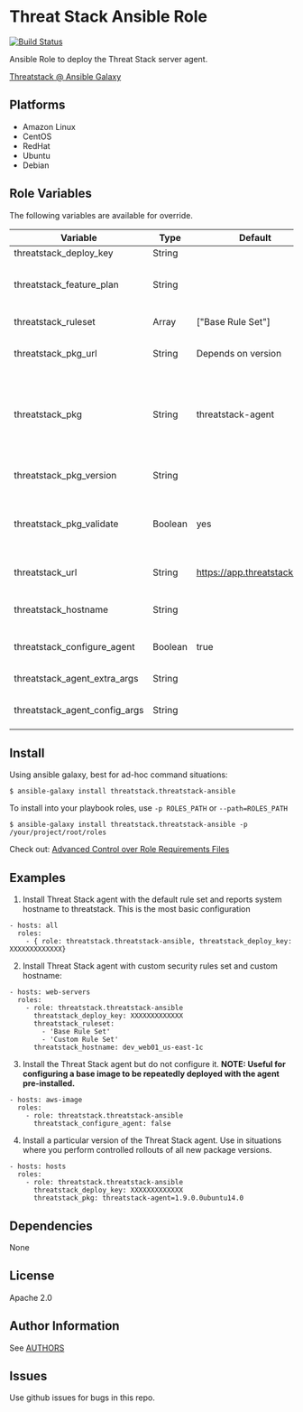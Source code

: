 Threat Stack Ansible Role
=========

[![Build Status](https://travis-ci.org/threatstack/threatstack-ansible.svg?branch=master)][travis]

[travis]: https://travis-ci.org/threatstack/threatstack-ansible

Ansible Role to deploy the Threat Stack server agent.

[Threatstack @ Ansible Galaxy](https://galaxy.ansible.com/threatstack/threatstack-ansible/)

Platforms
---------

* Amazon Linux
* CentOS
* RedHat
* Ubuntu
* Debian

Role Variables
--------------
The following variables are available for override.

| Variable                      | Type    | Default                     | Required  | Description                                                                                                                                       |
|-------------------------------|---------|-----------------------------|-----------|---------------------------------------------------------------------------------------------------------------------------------------------------|
| threatstack_deploy_key        | String  |                             | Yes       | Your TS deploy key.                                                                                                                               |
| threatstack_feature_plan      | String  |                             | Yes if 1x | (Agent 1.x only) TS Feature Plan. "i" for investigate/"m" for montior.                                                                            |
| threatstack_ruleset           | Array   | ["Base Rule Set"]           |           | Array of rulesets to apply to hosts.                                                                                                              |
| threatstack_pkg_url           | String  | Depends on version          |           | Location of package repo. Only change if you mirror your own.                                                                                     |
| threatstack_pkg               | String  | threatstack-agent           |           | Name of package. Specify package version using `"threatstack-agent=X.Y.Z"` (Debian/Ubuntu) or `"threatstack-agent-X.Y.Z"` (RedHat/CentOS/Amazon). |
| threatstack_pkg_version       | String  |                             |           | If defined, pins specific threatstack package version
| threatstack_pkg_validate      | Boolean | yes                         |           | Should packages be validated? We default to yes, but if you repackage anything you may need to change this.                                       |
| threatstack_url               | String  | https://app.threatstack.com |           | The URL endpoint for Threat Stack. This should not change.                                                                                        |
| threatstack_hostname          | String  |                             |           | The display hostname in the Threat Stack UI. Defaults to hostname.                                                                                |
| threatstack_configure_agent   | Boolean | true                        |           | Set to false to not configure the host, just install the package.                                                                                 |
| threatstack_agent_extra_args  | String  |                             |           | Pass optional arguments during agent registration.                                                                                                |
| threatstack_agent_config_args | String  |                             |           | Pass optional configuration arguments after agent registration.                                                                                   |

Install
----------------
Using ansible galaxy, best for ad-hoc command situations:

    $ ansible-galaxy install threatstack.threatstack-ansible

To install into your playbook roles, use `-p ROLES_PATH` or `--path=ROLES_PATH`

    $ ansible-galaxy install threatstack.threatstack-ansible -p /your/project/root/roles

Check out: [Advanced Control over Role Requirements Files](http://docs.ansible.com/galaxy.html#advanced-control-over-role-requirements-files)


Examples
----------------
1) Install Threat Stack agent with the default rule set and reports system hostname to threatstack. This is the most basic configuration
```
- hosts: all
  roles:
    - { role: threatstack.threatstack-ansible, threatstack_deploy_key: XXXXXXXXXXXXX}
```

2) Install Threat Stack agent with custom security rules set and custom hostname:
```
- hosts: web-servers
  roles:
    - role: threatstack.threatstack-ansible
      threatstack_deploy_key: XXXXXXXXXXXXX
      threatstack_ruleset: 
        - 'Base Rule Set'
        - 'Custom Rule Set'
      threatstack_hostname: dev_web01_us-east-1c
```

3) Install the Threat Stack agent but do not configure it.  __NOTE: Useful for configuring a base image to be repeatedly deployed with the agent pre-installed.__
```
- hosts: aws-image
  roles:
    - role: threatstack.threatstack-ansible
      threatstack_configure_agent: false
```

4) Install a particular version of the Threat Stack agent.  Use in situations where you perform controlled rollouts of all new package versions.
```
- hosts: hosts
  roles:
    - role: threatstack.threatstack-ansible
      threatstack_deploy_key: XXXXXXXXXXXXX
      threatstack_pkg: threatstack-agent=1.9.0.0ubuntu14.0
```

Dependencies
------------

None

License
-------

Apache 2.0

Author Information
------------------
See [AUTHORS](./AUTHORS.md)

Issues
------
Use github issues for bugs in this repo.
